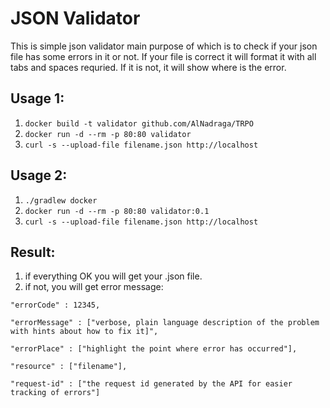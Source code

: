 # JSON Validator
This is simple json validator main purpose of which is to check if your json file has some errors in it or not. 
If your file is correct it will format it with all tabs and spaces requried. If it is not, it will show where is the error.

## Usage 1:
1) `docker build -t validator github.com/AlNadraga/TRPO`
2) `docker run -d --rm -p 80:80 validator`
3) `curl -s --upload-file filename.json http://localhost`

## Usage 2:
1) `./gradlew docker`
2) `docker run -d --rm -p 80:80 validator:0.1`
3) `curl -s --upload-file filename.json http://localhost`

## Result:
1) if everything OK you will get your .json file.
2) if not, you will get error message:

` "errorCode" : 12345, `

` "errorMessage" : ["verbose, plain language description of the problem with hints about how to fix it]", `

` "errorPlace" : ["highlight the point where error has occurred"], `

` "resource" : ["filename"], `

` "request-id" : ["the request id generated by the API for easier tracking of errors"] `
